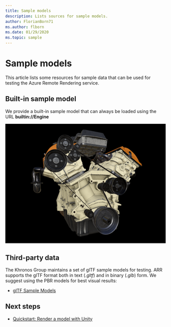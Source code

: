 ```yaml
---
title: Sample models
description: Lists sources for sample models.
author: FlorianBorn71
ms.author: flborn
ms.date: 01/29/2020
ms.topic: sample
---
```


# Sample models

This article lists some resources for sample data that can be used for testing the Azure Remote Rendering service.

## Built-in sample model

We provide a built-in sample model that can always be loaded using the URL **builtin://Engine**

![Sample model](./media/sample-model.png "Sample model")

## Third-party data

The Khronos Group maintains a set of glTF sample models for testing. ARR supports the glTF format both in text (*.gltf*) and in binary (*.glb*) form. We suggest using the PBR models for best visual results:

* [glTF Sample Models](https://github.com/KhronosGroup/glTF-Sample-Models)

## Next steps

* [Quickstart: Render a model with Unity](../quickstarts/render-model.md)
